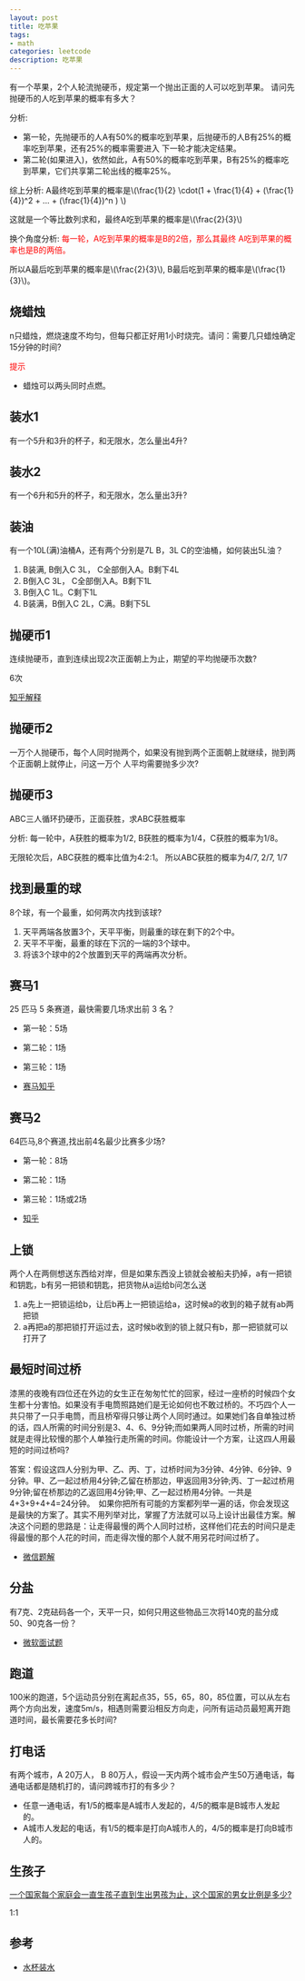 ```yaml
---
layout: post
title: 吃苹果
tags:
- math
categories: leetcode
description: 吃苹果
---
```

有一个苹果，2个人轮流抛硬币，规定第一个抛出正面的人可以吃到苹果。
请问先抛硬币的人吃到苹果的概率有多大？

分析:
- 第一轮，先抛硬币的人A有50%的概率吃到苹果，后抛硬币的人B有25%的概率吃到苹果，还有25%的概率需要进入
  下一轮才能决定结果。
- 第二轮(如果进入)，依然如此，A有50%的概率吃到苹果，B有25%的概率吃到苹果，它们共享第二轮出线的概率25%。


综上分析: A最终吃到苹果的概率是\\(\frac{1}{2} \cdot(1 + \frac{1}{4} + (\frac{1}{4})^2  + ... + (\frac{1}{4})^n  ) \\)

这就是一个等比数列求和，最终A吃到苹果的概率是\\(\frac{2}{3}\\)

换个角度分析: <font color=red>每一轮，A吃到苹果的概率是B的2倍，那么其最终
A吃到苹果的概率也是B的两倍。</font>

所以A最后吃到苹果的概率是\\(\frac{2}{3}\\),
B最后吃到苹果的概率是\\(\frac{1}{3}\\)。


## 烧蜡烛
n只蜡烛，燃烧速度不均匀，但每只都正好用1小时烧完。请问：需要几只蜡烛确定15分钟的时间?

<font color=red>提示</font>
- 蜡烛可以两头同时点燃。

## 装水1
有一个5升和3升的杯子，和无限水，怎么量出4升?

## 装水2
有一个6升和5升的杯子，和无限水，怎么量出3升?

## 装油
有一个10L(满)油桶A，还有两个分别是7L B，3L C的空油桶，如何装出5L油？

1. B装满, B倒入C 3L， C全部倒入A。B剩下4L
2. B倒入C 3L， C全部倒入A。B剩下1L
3. B倒入C 1L。C剩下1L
4. B装满，B倒入C 2L，C满。B剩下5L

## 抛硬币1
连续抛硬币，直到连续出现2次正面朝上为止，期望的平均抛硬币次数?

6次

[知乎解释](https://www.zhihu.com/question/569128689)

## 抛硬币2
一万个人抛硬币，每个人同时抛两个，如果没有抛到两个正面朝上就继续，抛到两个正面朝上就停止，问这一万个
人平均需要抛多少次?

## 抛硬币3
ABC三人循环扔硬币，正面获胜，求ABC获胜概率

分析: 每一轮中，A获胜的概率为1/2, B获胜的概率为1/4，C获胜的概率为1/8。

无限轮次后，ABC获胜的概率比值为4:2:1。
所以ABC获胜的概率为4/7, 2/7, 1/7

## 找到最重的球
8个球，有一个最重，如何两次内找到该球?

1. 天平两端各放置3个，天平平衡，则最重的球在剩下的2个中。
2. 天平不平衡，最重的球在下沉的一端的3个球中。
3. 将该3个球中的2个放置到天平的两端再次分析。

## 赛马1
25 匹马 5 条赛道，最快需要几场求出前 3 名？

- 第一轮：5场
- 第二轮：1场
- 第三轮：1场
  
- [赛马知乎](https://zhuanlan.zhihu.com/p/560162323)

## 赛马2
64匹马,8个赛道,找出前4名最少比赛多少场?

- 第一轮：8场
- 第二轮：1场
- 第三轮：1场或2场
  
- [知乎](https://zhuanlan.zhihu.com/p/398143738)

## 上锁
两个人在两侧想送东西给对岸，但是如果东西没上锁就会被船夫扔掉，a有一把锁和钥匙，b有另一把锁和钥匙，把货物从a运给b问怎么送  

1. a先上一把锁运给b，让后b再上一把锁运给a，这时候a的收到的箱子就有ab两把锁
2. a再把a的那把锁打开运过去，这时候b收到的锁上就只有b，那一把锁就可以打开了

## 最短时间过桥
漆黑的夜晚有四位还在外边的女生正在匆匆忙忙的回家，经过一座桥的时候四个女生都十分害怕。如果没有手电筒照路她们是无论如何也不敢过桥的。不巧四个人一共只带了一只手电筒，而且桥窄得只够让两个人同时通过。如果她们各自单独过桥的话，四人所需的时间分别是3、4、6、9分钟;而如果两人同时过桥，所需的时间就是走得比较慢的那个人单独行走所需的时间。你能设计一个方案，让这四人用最短的时间过桥吗?

答案：假设这四人分别为甲、乙、丙、丁，过桥时间为3分钟、4分钟、6分钟、9分钟。甲、乙一起过桥用4分钟;乙留在桥那边，甲返回用3分钟;丙、丁一起过桥用9分钟;留在桥那边的乙返回用4分钟;甲、乙一起过桥用4分钟。一共是4+3+9+4+4=24分钟。　如果你把所有可能的方案都列举一遍的话，你会发现这是最快的方案了。其实不用列举对比，掌握了方法就可以马上设计出最佳方案。解决这个问题的思路是：让走得最慢的两个人同时过桥，这样他们花去的时间只是走得最慢的那个人花的时间，而走得次慢的那个人就不用另花时间过桥了。

- [微信题解](https://mp.weixin.qq.com/s?__biz=MzU1Nzc3OTc4NA==&mid=2247491167&idx=5&sn=0be00f9c0f7c18a80d5c5fdb72e6acab&chksm=fc31c078cb46496e549b19ebc46b90964054d44439a9ddb923929e4e6549c7d4eed351f9108d&scene=27)


## 分盐
有7克、2克砝码各一个，天平一只，如何只用这些物品三次将140克的盐分成50、90克各一份？

- [微软面试题](https://blog.csdn.net/weixin_51484780/article/details/119793643)

## 跑道
100米的跑道，5个运动员分别在离起点35，55，65，80，85位置，可以从左右两个方向出发，速度5m/s，相遇则需要沿相反方向走，问所有运动员最短离开跑道时间，最长需要花多长时间?

## 打电话
有两个城市，A 20万人， B 80万人，假设一天内两个城市会产生50万通电话，每通电话都是随机打的，请问跨城市打的有多少？

- 任意一通电话，有1/5的概率是A城市人发起的，4/5的概率是B城市人发起的。
- A城市人发起的电话，有1/5的概率是打向A城市人的，4/5的概率是打向B城市人的。

## 生孩子

[一个国家每个家庭会一直生孩子直到生出男孩为止，这个国家的男女比例是多少?](https://www.zhihu.com/question/65004078)

1:1

## 参考

- [水杯装水](https://blog.csdn.net/kevlnbb/article/details/100775013)
